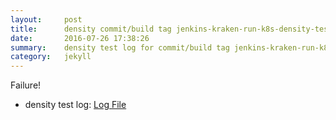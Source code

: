```yaml
---
layout:     post
title:      density commit/build tag jenkins-kraken-run-k8s-density-tests-108-3
date:       2016-07-26 17:38:26
summary:    density test log for commit/build tag jenkins-kraken-run-k8s-density-tests-108-3.
category:   jekyll
---
```


Failure!

- density test log: [Log File](http://s3-us-west-2.amazonaws.com/kraken-e2e-logs/density/jenkins-kraken-run-k8s-density-tests-108-3/build-log.txt)
